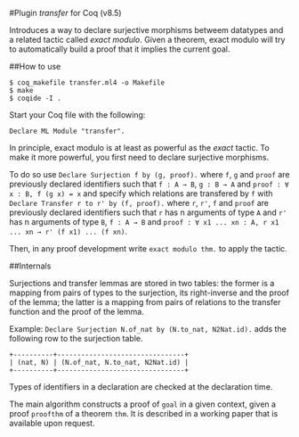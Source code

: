 #Plugin *transfer* for Coq (v8.5)

Introduces a way to declare surjective morphisms betweem datatypes and
a related tactic called *exact modulo*.
Given a theorem, exact modulo will try to automatically build a proof
that it implies the current goal.

##How to use

````
$ coq_makefile transfer.ml4 -o Makefile
$ make
$ coqide -I .
````

Start your Coq file with the following:

````
Declare ML Module "transfer".
````

In principle, exact modulo is at least as powerful as the *exact* tactic.
To make it more powerful, you first need to declare surjective morphisms.

To do so use ``Declare Surjection f by (g, proof).`` where ``f``, ``g``
and ``proof`` are previously declared identifiers such that ``f : A → B``,
``g : B → A`` and ``proof : ∀ x : B, f (g x) = x`` and specify which
relations are transfered by ``f`` with
``Declare Transfer r to r' by (f, proof).`` where ``r``, ``r'``, ``f``
and ``proof`` are previously declared identifiers such that
``r`` has n arguments of
type ``A`` and ``r'`` has n arguments of type ``B``, ``f : A → B``
and ``proof : ∀ x1 ... xn : A, r x1 ... xn → r' (f x1) ... (f xn)``.

Then, in any proof development write ``exact modulo thm.`` to apply the
tactic.

##Internals

Surjections and transfer lemmas are stored in two tables: the former
is a mapping from pairs of types to the surjection, its right-inverse
and the proof of the lemma; the latter is a mapping from pairs of
relations to the transfer function and the proof of the lemma.

Example: ``Declare Surjection N.of_nat by (N.to_nat, N2Nat.id).``
adds the following row to the surjection table.

````
+----------+--------------------------------+
| (nat, N) | (N.of_nat, N.to_nat, N2Nat.id) |
+----------+--------------------------------+
````

Types of identifiers in a declaration are checked at the declaration time.

The main algorithm constructs a proof of ``goal`` in a given context,
given a proof ``proofthm`` of a theorem ``thm``. It is described in a
working paper that is available upon request.

